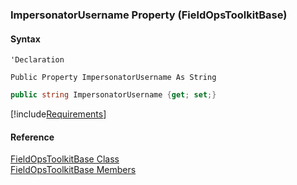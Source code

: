 ﻿### ImpersonatorUsername Property (FieldOpsToolkitBase)

#### Syntax

```vbnet
'Declaration

Public Property ImpersonatorUsername As String
```

```csharp
public string ImpersonatorUsername {get; set;}
```

[!include[Requirements](../partials/requirements.md)]

#### Reference

[FieldOpsToolkitBase Class](FChoice.Toolkits.Clarify~FChoice.Toolkits.Clarify.FieldOps.FieldOpsToolkitBase.md)  
[FieldOpsToolkitBase Members](FChoice.Toolkits.Clarify~FChoice.Toolkits.Clarify.FieldOps.FieldOpsToolkitBase_members.md)